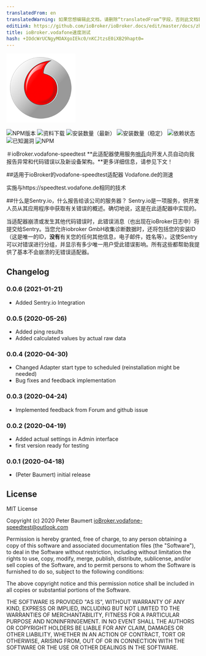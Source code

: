 ```yaml
---
translatedFrom: en
translatedWarning: 如果您想编辑此文档，请删除“translatedFrom”字段，否则此文档将再次自动翻译
editLink: https://github.com/ioBroker/ioBroker.docs/edit/master/docs/zh-cn/adapterref/iobroker.vodafone-speedtest/README.md
title: ioBroker.vodafone速度测试
hash: +IOdcWrUCNgyMOAXgoIEkc0/nKCJtzsE0iXB29hapt0=
---
```

![商标](../../../en/adapterref/iobroker.vodafone-speedtest/admin/vodafone-speedtest.png)

![NPM版本](http://img.shields.io/npm/v/iobroker.vodafone-speedtest.svg)
![资料下载](https://img.shields.io/npm/dm/iobroker.vodafone-speedtest.svg)
![安装数量（最新）](http://iobroker.live/badges/vodafone-speedtest-installed.svg)
![安装数量（稳定）](http://iobroker.live/badges/vodafone-speedtest-stable.svg)
![依赖状态](https://img.shields.io/david/peterbaumert/iobroker.vodafone-speedtest.svg)
![已知漏洞](https://snyk.io/test/github/peterbaumert/ioBroker.vodafone-speedtest/badge.svg)
![NPM](https://nodei.co/npm/iobroker.vodafone-speedtest.png?downloads=true)

＃ioBroker.vodafone-speedtest
**此适配器使用服务[哨兵](https://sentry.io)向开发人员自动向我报告异常和代码错误以及新设备架构。**更多详细信息，请参见下文！

##适用于ioBroker的vodafone-speedtest适配器
Vodafone.de的测速

实施与https://speedtest.vodafone.de相同的技术

##什么是Sentry.io，什么报告给该公司的服务器？
Sentry.io是一项服务，供开发人员从其应用程序中获取有关错误的概述。确切地说，这是在此适配器中实现的。

当适配器崩溃或发生其他代码错误时，此错误消息（也出现在ioBroker日志中）将提交给Sentry。当您允许iobroker GmbH收集诊断数据时，还将包括您的安装ID（这是唯一的ID，**没有**有关您的任何其他信息，电子邮件，姓名等）。这使Sentry可以对错误进行分组，并显示有多少唯一用户受此错误影响。所有这些都帮助我提供了基本不会崩溃的无错误适配器。

## Changelog

### 0.0.6 (2021-01-21)
* Added Sentry.io Integration

### 0.0.5 (2020-05-26)
* Added ping results
* Added calculated values by actual raw data

### 0.0.4 (2020-04-30)
* Changed Adapter start type to scheduled (reinstallation might be needed)
* Bug fixes and feedback implementation

### 0.0.3 (2020-04-24)
* Implemented feedback from Forum and github issue

### 0.0.2 (2020-04-19)
* Added actual settings in Admin interface
* first version ready for testing

### 0.0.1 (2020-04-18)
* (Peter Baumert) initial release

## License
MIT License

Copyright (c) 2020 Peter Baumert <ioBroker.vodafone-speedtest@outlook.com>

Permission is hereby granted, free of charge, to any person obtaining a copy
of this software and associated documentation files (the "Software"), to deal
in the Software without restriction, including without limitation the rights
to use, copy, modify, merge, publish, distribute, sublicense, and/or sell
copies of the Software, and to permit persons to whom the Software is
furnished to do so, subject to the following conditions:

The above copyright notice and this permission notice shall be included in all
copies or substantial portions of the Software.

THE SOFTWARE IS PROVIDED "AS IS", WITHOUT WARRANTY OF ANY KIND, EXPRESS OR
IMPLIED, INCLUDING BUT NOT LIMITED TO THE WARRANTIES OF MERCHANTABILITY,
FITNESS FOR A PARTICULAR PURPOSE AND NONINFRINGEMENT. IN NO EVENT SHALL THE
AUTHORS OR COPYRIGHT HOLDERS BE LIABLE FOR ANY CLAIM, DAMAGES OR OTHER
LIABILITY, WHETHER IN AN ACTION OF CONTRACT, TORT OR OTHERWISE, ARISING FROM,
OUT OF OR IN CONNECTION WITH THE SOFTWARE OR THE USE OR OTHER DEALINGS IN THE
SOFTWARE.